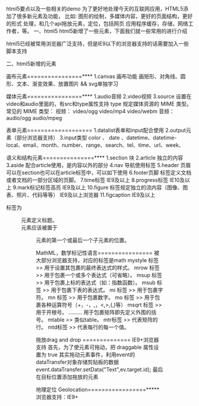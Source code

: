 html5要点以及一些相关的demo
为了更好地处理今天的互联网应用，HTML5添加了很多新元素及功能，
比如: 图形的绘制，多媒体内容，更好的页面结构，更好的形式 处理，和几个api拖放元素，定位，包括网页 应用程序缓存，存储，网络工作者，等。
一、html5
html5新增了一些元素，下面我们就一些常用的进行介绍

html5已经被常用浏览器广泛支持，但是IE9以下的浏览器支持的话需要加入一些脚本支持
<!--[if lt IE 9]>
  <script src="http://html5shiv.googlecode.com/svn/trunk/html5.js"></script>
<![endif]-->
<!--[if lt IE 9]>
  <script src="http://cdn.static.runoob.com/libs/html5shiv/3.7/html5shiv.min.js"></script>
<![endif]-->

二、html5新增的元素

画布元素================****
1.canvas 画布功能
  画矩形、对角线、圆形、文本、渐变效果、放置图片
  && svg单独学习

媒体元素================****
1.audio音频
2.video视频
3.source
  设置在video和audio里面的，有src和type属性支持
  type 规定媒体资源的 MIME 类型。
         常见的 MIME 类型：
         视频：
         video/ogg
         video/mp4
         video/webm
         音频：
         audio/ogg
         audio/mpeg


表单元素===================
1.datalist表单和input配合使用
2.output元素（部分浏览器支持）
3.input类型
  color 、 date 、datetime、datetime-local、email、month、number、range、search、tel、time、url、week、

语义和结构元素===============****
1.section 块
2.article 独立的内容
3.aside 配合article使用，是内容以外的部分
4.nav 导航使用标签
5.header 页眉可以在section也可以在article标签中，可以如下使用
    <!--<article>
        <header>
            <h1>Internet Explorer 9</h1>
            <p><time pubdate datetime="2011-03-15"></time></p>
        </header>
    </article>-->
6.footer页脚  标签定义文档或者文档的一部分区域的页脚。
7.time标签 IE9及以上
8.progress标签  IE10及以上
9.mark标记标签高亮  IE9及以上
10.figure 标签规定独立的流内容（图像、图表、照片、代码等等） IE9及以上浏览器
11.figcaption  IE9及以上
  <figcaption> 标签为 <figure> 元素定义标题。
  <figcaption> 元素应该被置于 <figure> 元素的第一个或最后一个子元素的位置。

MathML，数学标记性语言================
被大部分浏览器支持，对应的标签是math
  mystyle 标签 >> 用于设置其包裹的最终表达式的样式。
  mrow 标签 >> 用于包裹一个或多个表达式（可省略）。
  msup 标签 >> 用于包裹上标的表达式（如：指数函数）。
  msub 标签  >>  用于包裹下表的表达式。
  mi 标签  >>      用于包裹字符。
  mn 标签  >>  用于包裹数字。
  mo  标签 >> 用于包裹各种运算符号（+，-，<mo></mo>,<mfrac></mfrac>，<,>,(,)等）
  msqrt 标签 >> 用于开根号。
  <mfenced open="[" close="]">.........</mfenced>   用于包裹矩阵即先定义外围的括号。
  mtable >>  类似table。
  mtr标签 >>     代表矩阵的行。
  mtd标签 >>     代表每行的每一个值。

拖放drag and drop ==============
IE9+浏览器支持
首先，为了使元素可拖动，把 draggable 属性设置为 true
其实拖动元素事件，利用event的dataTransfer对象存储剪贴板的数据 event.dataTransfer.setData("Text",ev.target.id);
最后在目标位置添加拖放的元素


地理定位 Geolocation=================*****
浏览器支持：IE9+




